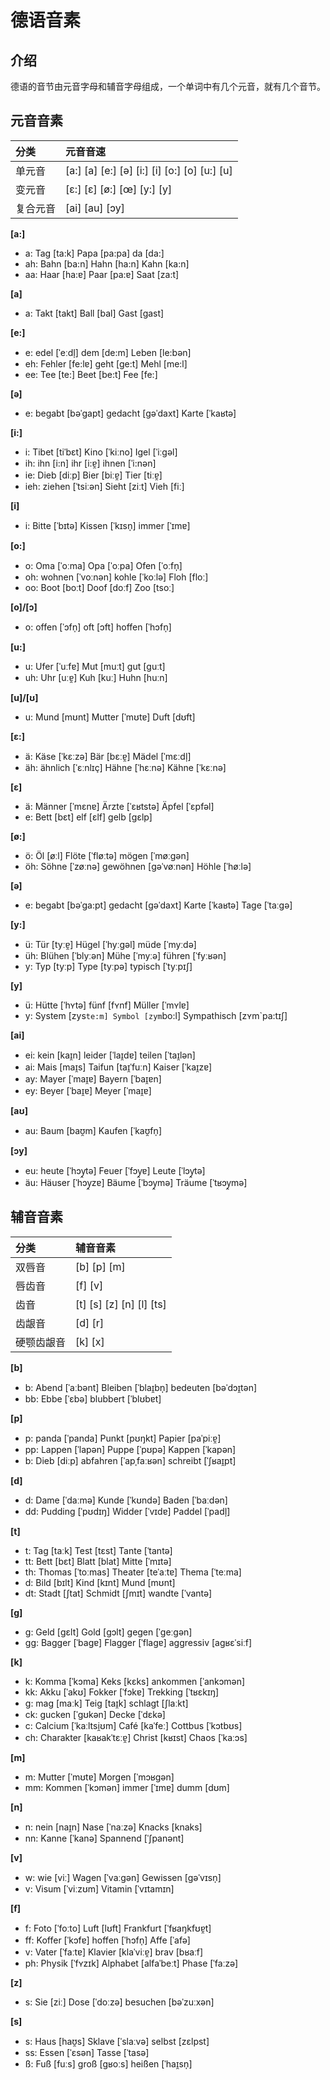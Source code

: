 # 德语音素

## 介绍

德语的音节由元音字母和辅音字母组成，一个单词中有几个元音，就有几个音节。



## 元音音素

| 分类 | 元音音速 |
| :--- | :--- |
| 单元音 | [a:] [a] [e:] [ə] [i:] [i] [o:] [o] [u:] [u] |
| 变元音 | [ε:] [ε] [ø:] [œ] [y:] [y] |
| 复合元音 | [ai] [au] [ɔy] |

**[a:]**

- a: Tag [ta:k] Papa [pa:pa] da [da:]
- ah: Bahn [ba:n] Hahn [ha:n] Kahn [ka:n]
- aa: Haar [ha:ɐ] Paar [pa:ɐ] Saat [za:t]

**[a]**

- a: Takt [takt] Ball [bal] Gast [gast]

**[e:]**

- e: edel [ˈeːdl̩] dem [de:m] Leben [le:bən]
- eh: Fehler [fe:lɐ] geht [ge:t] Mehl [me:l]
- ee: Tee [te:] Beet [be:t] Fee [fe:]

**[ə]**

- e: begabt [bəˈɡapt] gedacht [ɡəˈdaxt] Karte [ˈkaʁtə]

**[i:]**

- i: Tibet [tiˈbɛt] Kino [ˈkiːno] Igel [ˈiːɡəl]
- ih: ihn [i:n] ihr [i:ɐ̯] ihnen [ˈi:nən]
- ie: Dieb [diːp] Bier [biːɐ̯] Tier [tiːɐ̯]
- ieh: ziehen [ˈtsiːən] Sieht [ziːt] Vieh [fiː]

**[i]**

- i: Bitte [ˈbɪtə] Kissen [ˈkɪsn̩] immer [ˈɪmɐ]

**[o:]**

- o: Oma [ˈoːma] Opa [ˈoːpa] Ofen [ˈoːfn̩]
- oh: wohnen [ˈvoːnən] kohle [ˈkoːlə] Floh [floː]
- oo: Boot [boːt] Doof [doːf] Zoo [tsoː]

**[o]/[ɔ]**

- o: offen [ˈɔfn̩] oft [ɔft] hoffen [ˈhɔfn̩]

**[u:]**

- u: Ufer [ˈuːfɐ] Mut [muːt] gut [ɡuːt]
- uh: Uhr [uːɐ̯] Kuh [kuː] Huhn [huːn]

**[u]/[ʊ]**

- u: Mund [mʊnt] Mutter [ˈmʊtɐ] Duft [dʊft]

**[ε:]**

- ä: Käse [ˈkεːzə] Bär [bεːɐ̯] Mädel [ˈmεːdl̩]
- äh: ähnlich [ˈεːnlɪç] Hähne [ˈhεːnə] Kähne [ˈkεːnə]

**[ε]**

- ä: Männer [ˈmεnɐ] Ärzte [ˈεʁtstə] Äpfel [ˈεpfəl]
- e: Bett [bεt] elf [εlf] gelb [ɡεlp]

**[ø:]**

- ö: Öl [øːl] Flöte [ˈfløːtə] mögen [ˈmøːɡən]
- öh: Söhne [ˈzøːnə] gewöhnen [ɡəˈvøːnən] Höhle [ˈhøːlə]

**[ə]**

- e: begabt [bəˈɡa:pt] gedacht [ɡəˈdaxt] Karte [ˈkaʁtə] Tage [ˈtaːɡə]

**[y:]**

- ü: Tür [tyːɐ̯] Hügel [ˈhyːɡəl] müde [ˈmyːdə]
- üh: Blühen [ˈblyːən] Mühe [ˈmyːə] führen [ˈfyːʁən]
- y: Typ [tyːp] Type [tyːpə] typisch [ˈtyːpɪʃ]

**[y]**

- ü: Hütte [ˈhʏtə] fünf [fʏnf] Müller [ˈmʏlɐ]
- y: System [zys`te:m] Symbol [zym`bo:l] Sympathisch [zʏm`pa:tɪʃ]

**[ai]**

- ei: kein [kaɪ̯n] leider [ˈlaɪ̯dɐ] teilen [ˈtaɪ̯lən]
- ai: Mais [maɪ̯s] Taifun [taɪ̯ˈfuːn] Kaiser [ˈkaɪ̯zɐ]
- ay: Mayer [ˈmaɪ̯ɐ] Bayern [ˈbaɪ̯ɐn]
- ey: Beyer [ˈbaɪ̯ɐ] Meyer [ˈmaɪ̯ɐ]

**[aʊ]**

- au: Baum [baʊ̯m] Kaufen [ˈkaʊ̯fn̩]

**[ɔy]**

- eu: heute [ˈhɔy̯tə] Feuer [ˈfɔy̯ɐ] Leute [ˈlɔy̯tə]
- äu: Häuser [ˈhɔy̯zɐ] Bäume [ˈbɔy̯mə] Träume [ˈtʁɔy̯mə]

## 辅音音素

| 分类 | 辅音音素 |
| :--- | :--- |
| 双唇音 | [b] [p] [m] |
| 唇齿音 | [f] [v] |
| 齿音 | [t] [s] [z] [n] [l] [ts] |
| 齿龈音 | [d] [r] |
| 硬颚齿龈音 | [k] [x] |

**[b]**

- b: Abend [ˈaːbənt] Bleiben [ˈblaɪ̯bn̩] bedeuten [bəˈdɔɪ̯tən]
- bb: Ebbe [ˈɛbə] blubbert [ˈblʊbɐt]

**[p]**

- p: panda [ˈpanda] Punkt [pʊŋkt] Papier [paˈpiːɐ̯]
- pp: Lappen [ˈlapən] Puppe [ˈpʊpə] Kappen [ˈkapən]
- b: Dieb [diːp] abfahren [ˈapˌfaːʁən] schreibt [ˈʃʁaɪ̯pt]

**[d]**

- d: Dame [ˈdaːmə] Kunde [ˈkʊndə] Baden [ˈbaːdən]
- dd: Pudding [ˈpʊdɪŋ] Widder [ˈvɪdɐ] Paddel [ˈpadl̩]

**[t]**

- t: Tag [taːk] Test [tɛst] Tante [ˈtantə]
- tt: Bett [bɛt] Blatt [blat] Mitte [ˈmɪtə]
- th: Thomas [ˈtoːmas] Theater [teˈaːtɐ] Thema [ˈteːma]
- d: Bild [bɪlt] Kind [kɪnt] Mund [mʊnt]
- dt: Stadt [ʃtat] Schmidt [ʃmɪt] wandte [ˈvantə]

**[g]**

- g: Geld [ɡɛlt] Gold [ɡɔlt] gegen [ˈɡeːɡən]
- gg: Bagger [ˈbaɡɐ] Flagger [ˈflaɡɐ] aggressiv [aɡʁɛˈsiːf]

**[k]**

- k: Komma [ˈkɔma] Keks [kɛks] ankommen [ˈankɔmən]
- kk: Akku [ˈakʊ] Fokker [ˈfɔkɐ] Trekking [ˈtʁɛkɪŋ]
- g: mag [maːk] Teig [taɪ̯k] schlagt [ʃlaːkt]
- ck: gucken [ˈɡʊkən] Decke [ˈdɛkə]
- c: Calcium [ˈkaːltsi̯ʊm] Café [kaˈfeː] Cottbus [ˈkɔtbʊs]
- ch: Charakter [kaʁakˈtɛːɐ̯] Christ [kʁɪst] Chaos [ˈkaːɔs]

**[m]**

- m: Mutter [ˈmʊtɐ] Morgen [ˈmɔʁɡən]
- mm: Kommen [ˈkɔmən] immer [ˈɪmɐ] dumm [dʊm]

**[n]**

- n: nein [naɪ̯n] Nase [ˈnaːzə] Knacks [knaks]
- nn: Kanne [ˈkanə] Spannend [ˈʃpanənt]

**[v]**

- w: wie [viː] Wagen [ˈvaːɡən] Gewissen [ɡəˈvɪsn̩]
- v: Visum [ˈviːzʊm] Vitamin [ˈvɪtamɪn]

**[f]**

- f: Foto [ˈfoːto] Luft [lʊft] Frankfurt [ˈfʁaŋkfʊɐ̯t]
- ff: Koffer [ˈkɔfɐ] hoffen [ˈhɔfn̩] Affe [ˈafə]
- v: Vater [ˈfaːtɐ] Klavier [klaˈviːɐ̯] brav [bʁaːf]
- ph: Physik [ˈfʏzɪk] Alphabet [alfaˈbeːt] Phase [ˈfaːzə]

**[z]**

- s: Sie [ziː] Dose [ˈdoːzə] besuchen [bəˈzuːxən]

**[s]**

- s: Haus [haʊ̯s] Sklave [ˈslaːvə] selbst [zɛlpst]
- ss: Essen [ˈɛsən] Tasse [ˈtasə]
- ß: Fuß [fuːs] groß [ɡʁoːs] heißen [ˈhaɪ̯sn̩]
